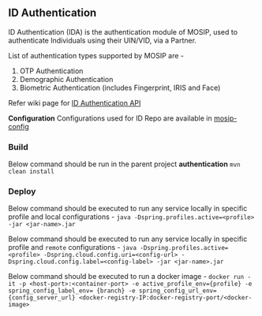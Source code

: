 ## ID Authentication
ID Authentication (IDA) is the authentication module of MOSIP, used to authenticate Individuals using their UIN/VID, via a Partner. 

List of authentication types supported by MOSIP are - 
1. OTP Authentication
2. Demographic Authentication
3. Biometric Authentication (includes Fingerprint, IRIS and Face)

Refer wiki page for [ID Authentication API](https://github.com/mosip/mosip-docs/wiki/ID-Authentication-API)   


**Configuration**
Configurations used for ID Repo are available in [mosip-config](https://github.com/mosip/mosip-config)

### Build
Below command should be run in the parent project **authentication**
`mvn clean install`

### Deploy
Below command should be executed to run any service locally in specific profile and local configurations - 
`java -Dspring.profiles.active=<profile> -jar <jar-name>.jar`

Below command should be executed to run any service locally in specific profile and `remote` configurations - 
`java -Dspring.profiles.active=<profile> -Dspring.cloud.config.uri=<config-url> -Dspring.cloud.config.label=<config-label> -jar <jar-name>.jar`

Below command should be executed to run a docker image - 
`docker run -it -p <host-port>:<container-port> -e active_profile_env={profile} -e spring_config_label_env= {branch} -e spring_config_url_env={config_server_url} <docker-registry-IP:docker-registry-port/<docker-image>`
 
